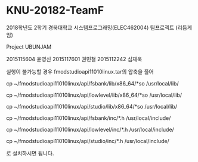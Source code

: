 # KNU-20182-TeamF

2018학년도 2학기 경북대학교 시스템프로그래밍(ELEC462004) 팀프로젝트 (리듬게임)

Project UBUNJAM

2015115604 윤영신
2015117601 권민철
2015112242 심재욱

실행이 불가능할 경우 fmodstudioapi11010linux.tar의 압축을 풀어

cp ~/fmodstudioapi11010linux/api/fsbank/lib/x86_64/*so /usr/local/lib/

cp ~/fmodstudioapi11010linux/api/lowlevel/lib/x86_64/*so /usr/local/lib/

cp ~/fmodstudioapi11010linux/api/studio/lib/x86_64/*so /usr/local/lib/

cp  ~/fmodstudioapi11010linux/api/fsbank/inc/*.h /usr/local/include/

cp  ~/fmodstudioapi11010linux/api/lowlevel/inc/*.h /usr/local/include/

cp  ~/fmodstudioapi11010linux/api/studio/inc/*.h /usr/local/include/

로 설치하시면 됩니다.
